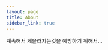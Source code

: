 ```yaml
---
layout: page
title: About
sidebar_link: true
---
```


<p class="message">
  계속해서 게을러지는것을 예방하기 위해서...
</p>
